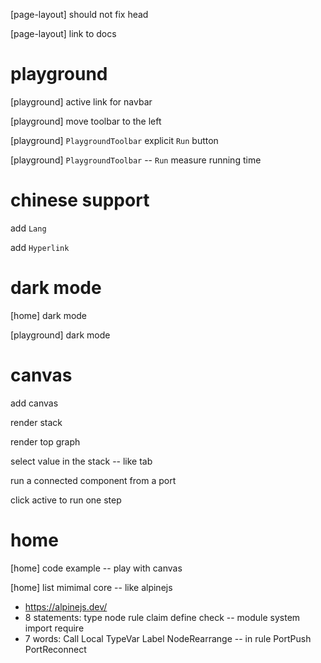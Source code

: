 [page-layout] should not fix head

[page-layout] link to docs

# playground

[playground] active link for navbar

[playground] move toolbar to the left

[playground] `PlaygroundToolbar` explicit `Run` button

[playground] `PlaygroundToolbar` -- `Run` measure running time

# chinese support

add `Lang`

add `Hyperlink`

# dark mode

[home] dark mode

[playground] dark mode

# canvas

add canvas

render stack

render top graph

select value in the stack -- like tab

run a connected component from a port

click active to run one step

# home

[home] code example -- play with canvas

[home] list mimimal core -- like alpinejs

- https://alpinejs.dev/
- 8 statements: type node rule claim define check -- module system import require
- 7 words: Call Local TypeVar Label NodeRearrange -- in rule PortPush PortReconnect
